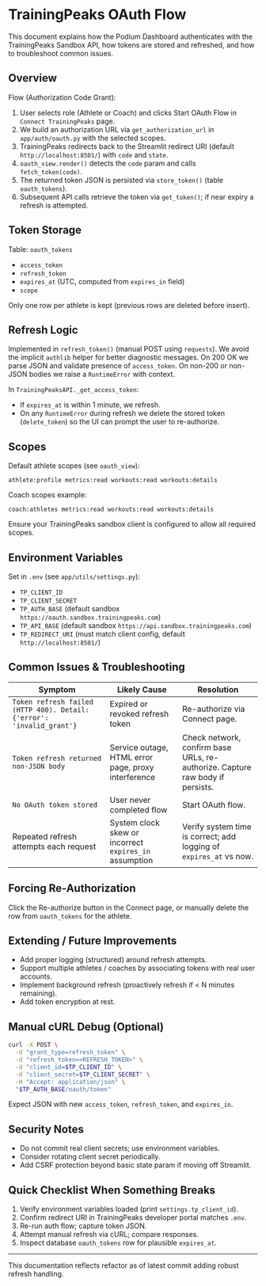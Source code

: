 # TrainingPeaks OAuth Flow

This document explains how the Podium Dashboard authenticates with the TrainingPeaks Sandbox API, how tokens are stored and refreshed, and how to troubleshoot common issues.

## Overview

Flow (Authorization Code Grant):
1. User selects role (Athlete or Coach) and clicks Start OAuth Flow in `Connect TrainingPeaks` page.
2. We build an authorization URL via `get_authorization_url` in `app/auth/oauth.py` with the selected scopes.
3. TrainingPeaks redirects back to the Streamlit redirect URI (default `http://localhost:8501/`) with `code` and `state`.
4. `oauth_view.render()` detects the `code` param and calls `fetch_token(code)`.
5. The returned token JSON is persisted via `store_token()` (table `oauth_tokens`).
6. Subsequent API calls retrieve the token via `get_token()`; if near expiry a refresh is attempted.

## Token Storage

Table: `oauth_tokens`
- `access_token`
- `refresh_token`
- `expires_at` (UTC, computed from `expires_in` field)
- `scope`

Only one row per athlete is kept (previous rows are deleted before insert).

## Refresh Logic

Implemented in `refresh_token()` (manual POST using `requests`). We avoid the implicit `authlib` helper for better diagnostic messages. On 200 OK we parse JSON and validate presence of `access_token`. On non-200 or non-JSON bodies we raise a `RuntimeError` with context.

In `TrainingPeaksAPI._get_access_token`:
- If `expires_at` is within 1 minute, we refresh.
- On any `RuntimeError` during refresh we delete the stored token (`delete_token`) so the UI can prompt the user to re-authorize.

## Scopes

Default athlete scopes (see `oauth_view`):
```
athlete:profile metrics:read workouts:read workouts:details
```
Coach scopes example:
```
coach:athletes metrics:read workouts:read workouts:details
```
Ensure your TrainingPeaks sandbox client is configured to allow all required scopes.

## Environment Variables

Set in `.env` (see `app/utils/settings.py`):
- `TP_CLIENT_ID`
- `TP_CLIENT_SECRET`
- `TP_AUTH_BASE` (default sandbox `https://oauth.sandbox.trainingpeaks.com`)
- `TP_API_BASE` (default sandbox `https://api.sandbox.trainingpeaks.com`)
- `TP_REDIRECT_URI` (must match client config, default `http://localhost:8501/`)

## Common Issues & Troubleshooting

| Symptom | Likely Cause | Resolution |
|---------|--------------|------------|
| `Token refresh failed (HTTP 400). Detail: {'error': 'invalid_grant'}` | Expired or revoked refresh token | Re-authorize via Connect page. |
| `Token refresh returned non-JSON body` | Service outage, HTML error page, proxy interference | Check network, confirm base URLs, re-authorize. Capture raw body if persists. |
| `No OAuth token stored` | User never completed flow | Start OAuth flow. |
| Repeated refresh attempts each request | System clock skew or incorrect `expires_in` assumption | Verify system time is correct; add logging of `expires_at` vs now. |

## Forcing Re-Authorization

Click the Re-authorize button in the Connect page, or manually delete the row from `oauth_tokens` for the athlete.

## Extending / Future Improvements
- Add proper logging (structured) around refresh attempts.
- Support multiple athletes / coaches by associating tokens with real user accounts.
- Implement background refresh (proactively refresh if < N minutes remaining).
- Add token encryption at rest.

## Manual cURL Debug (Optional)
```bash
curl -X POST \
  -d "grant_type=refresh_token" \
  -d "refresh_token=<REFRESH_TOKEN>" \
  -d "client_id=$TP_CLIENT_ID" \
  -d "client_secret=$TP_CLIENT_SECRET" \
  -H "Accept: application/json" \
  "$TP_AUTH_BASE/oauth/token"
```
Expect JSON with new `access_token`, `refresh_token`, and `expires_in`.

## Security Notes
- Do not commit real client secrets; use environment variables.
- Consider rotating client secret periodically.
- Add CSRF protection beyond basic state param if moving off Streamlit.

## Quick Checklist When Something Breaks
1. Verify environment variables loaded (print `settings.tp_client_id`).
2. Confirm redirect URI in TrainingPeaks developer portal matches `.env`.
3. Re-run auth flow; capture token JSON.
4. Attempt manual refresh via cURL; compare responses.
5. Inspect database `oauth_tokens` row for plausible `expires_at`.

---
This documentation reflects refactor as of latest commit adding robust refresh handling.
